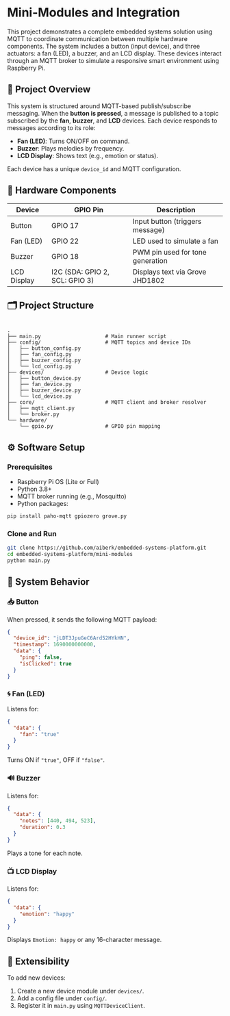 # Mini-Modules and Integration

This project demonstrates a complete embedded systems solution using MQTT to coordinate communication between multiple hardware components. The system includes a button (input device), and three actuators: a fan (LED), a buzzer, and an LCD display. These devices interact through an MQTT broker to simulate a responsive smart environment using Raspberry Pi.


## 📡 Project Overview

This system is structured around MQTT-based publish/subscribe messaging. When the **button is pressed**, a message is published to a topic subscribed by the **fan**, **buzzer**, and **LCD** devices. Each device responds to messages according to its role:

- **Fan (LED)**: Turns ON/OFF on command.
- **Buzzer**: Plays melodies by frequency.
- **LCD Display**: Shows text (e.g., emotion or status).

Each device has a unique `device_id` and MQTT configuration.


## 🧰 Hardware Components

| Device       | GPIO Pin | Description                        |
|--------------|----------|------------------------------------|
| Button       | GPIO 17  | Input button (triggers message)    |
| Fan (LED)    | GPIO 22  | LED used to simulate a fan         |
| Buzzer       | GPIO 18  | PWM pin used for tone generation   |
| LCD Display  | I2C (SDA: GPIO 2, SCL: GPIO 3) | Displays text via Grove JHD1802 |


## 🗂️ Project Structure

```

.
├── main.py                     # Main runner script
├── config/                     # MQTT topics and device IDs
│   ├── button_config.py
│   ├── fan_config.py
│   ├── buzzer_config.py
│   └── lcd_config.py
├── devices/                    # Device logic
│   ├── button_device.py
│   ├── fan_device.py
│   ├── buzzer_device.py
│   └── lcd_device.py
├── core/                       # MQTT client and broker resolver
│   ├── mqtt_client.py
│   └── broker.py
└── hardware/
    └── gpio.py                 # GPIO pin mapping

````

## ⚙️ Software Setup

### Prerequisites

- Raspberry Pi OS (Lite or Full)
- Python 3.8+
- MQTT broker running (e.g., Mosquitto)
- Python packages:

```bash
pip install paho-mqtt gpiozero grove.py
````

### Clone and Run

```bash
git clone https://github.com/aiberk/embedded-systems-platform.git
cd embedded-systems-platform/mini-modules
python main.py
```

## 🔁 System Behavior

### 📥 Button

When pressed, it sends the following MQTT payload:

```json
{
  "device_id": "jLDT3JpuGeC6Ard52HYkHN",
  "timestamp": 1690000000000,
  "data": {
    "ping": false,
    "isClicked": true
  }
}
```

### 🌀 Fan (LED)

Listens for:

```json
{
  "data": {
    "fan": "true"
  }
}
```

Turns ON if `"true"`, OFF if `"false"`.

### 🔊 Buzzer

Listens for:

```json
{
  "data": {
    "notes": [440, 494, 523],
    "duration": 0.3
  }
}
```

Plays a tone for each note.

### 📺 LCD Display

Listens for:

```json
{
  "data": {
    "emotion": "happy"
  }
}
```

Displays `Emotion: happy` or any 16-character message.


## 🧩 Extensibility

To add new devices:

1. Create a new device module under `devices/`.
2. Add a config file under `config/`.
3. Register it in `main.py` using `MQTTDeviceClient`.
